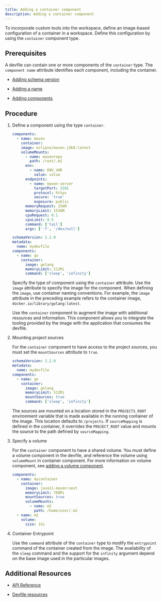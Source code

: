 ```yaml
---
title: Adding a container component
description: Adding a container component
---
```


To incorporate custom tools into the workspace, define an image-based
configuration of a container in a workspace. Define this configuration
by using the `container` component type.

## Prerequisites

A devfile can contain one or more components of the `container` type.
The `component name` attribute identifies each component, including the
container.

- [Adding schema version](./adding-schema-version)

- [Adding a name](./adding-a-name)

- [Adding components](./adding-components)

## Procedure

1. Define a component using the type `container`.

    ```yaml {% title="A container component" filename="devfile.yaml" %}
    components:
      - name: maven
        container:
        image: eclipse/maven-jdk8:latest
        volumeMounts:
          - name: mavenrepo
            path: /root/.m2
          env:
            - name: ENV_VAR
              value: value
          endpoints:
            - name: maven-server
              targetPort: 3101
              protocol: https
              secure: 'true'
              exposure: public
          memoryRequest: 256M
          memoryLimit: 1536M
          cpuRequest: 0.1
          cpuLimit: 0.5
          command: ['tail']
          args: ['-f', '/dev/null']
    ```

    ```yaml {% title="A minimal container component" filename="devfile.yaml" %}
    schemaVersion: 2.2.0
    metadata:
      name: mydevfile
    components:
      - name: go
        container:
          image: golang
          memoryLimit: 512Mi
          command: ['sleep', 'infinity']
    ```

    Specify the type of component using the `container` attribute. Use
    the `image` attribute to specify the image for the component. When
    defining the `image`, use container naming conventions. For example,
    the `image` attribute in the preceding example refers to the
    container image, `docker.io/library/golang:latest`.

    Use the `container` component to augment the image with additional
    resources and information. This component allows you to integrate
    the tooling provided by the image with the application that consumes
    the devfile.

2. Mounting project sources

    For the `container` component to have access to the project sources,
    you must set the `mountSources` attribute to `true`.

    ```yaml {% filename="devfile.yaml" %}
    schemaVersion: 2.2.0
    metadata:
      name: mydevfile
    components:
      - name: go
        container:
          image: golang
          memoryLimit: 512Mi
          mountSources: true
          command: ['sleep', 'infinity']
    ```

    The sources are mounted on a location stored in the `PROJECTS_ROOT`
    environment variable that is made available in the running container
    of the image. This location defaults to `/projects`. If
    `sourceMapping` is defined in the container, it overrides the
    `PROJECT_ROOT` value and mounts the source to the path defined by
    `sourceMapping`.

3. Specify a volume

    For the `container` component to have a shared volume. You must
    define a volume component in the devfile, and reference the volume
    using `volumeMount` in container component. For more information on
    volume component, see [adding a volume component](./adding-a-volume-component).

    ```yaml  {% filename="devfile.yaml" %}
    components:
      - name: mycontainer
        container:
          image: java11-maven:next
          memoryLimit: 768Mi
          mountSources: true
          volumeMounts:
            - name: m2
              path: /home/user/.m2
      - name: m2
        volume:
          size: 1Gi
    ```

4. Container Entrypoint

    Use the `command` attribute of the `container` type to modify the
    `entrypoint` command of the container created from the image. The
    availability of the `sleep` command and the support for the
    `infinity` argument depend on the base image used in the particular
    images.

## Additional Resources

- [API Reference](./devfile-schema)

- [Devfile resources](./devfile-resources)
